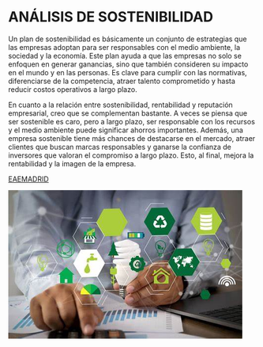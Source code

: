 # ANÁLISIS DE SOSTENIBILIDAD

Un plan de sostenibilidad es básicamente un conjunto de estrategias que las empresas adoptan para ser responsables con el medio ambiente, la sociedad y la economía. Este plan ayuda a que las empresas no solo se enfoquen en generar ganancias, sino que también consideren su impacto en el mundo y en las personas. Es clave para cumplir con las normativas, diferenciarse de la competencia, atraer talento comprometido y hasta reducir costos operativos a largo plazo.

En cuanto a la relación entre sostenibilidad, rentabilidad y reputación empresarial, creo que se complementan bastante. A veces se piensa que ser sostenible es caro, pero a largo plazo, ser responsable con los recursos y el medio ambiente puede significar ahorros importantes. Además, una empresa sostenible tiene más chances de destacarse en el mercado, atraer clientes que buscan marcas responsables y ganarse la confianza de inversores que valoran el compromiso a largo plazo. Esto, al final, mejora la rentabilidad y la imagen de la empresa.

[EAEMADRID](https://www.eaemadrid.com/es/actualidad/eventos/la-sostenibilidad-en-la-empresa-por-amor-o-temor?&&&&gclid=9aa2f23a303c158108c6958803f1878a&gclsrc=3p.ds&&utm_content=I91200M7000&c=I91200M7000&msclkid=9aa2f23a303c158108c6958803f1878a&utm_source=bing&utm_medium=cpc&utm_campaign=EAEMAD-DCM-ES_google_WCPMAD-WTPMaster-AO-GENERICA-admachina_sea-prf_prg_WAAGen_always-on_und_und_es_es_ms_ongoing&utm_term=eaemadrid.com)


![Texto alternativo](img/oip.jfif)

